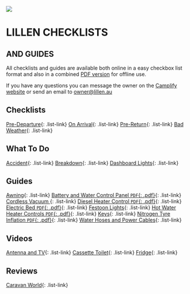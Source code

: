 <link href="styles/custom.css" rel="stylesheet" />

<img class="img-center" src="images/motorhomes.png" />
<h1 class="title">LILLEN CHECKLISTS</h1>
<h2 class="subtitle">AND GUIDES</h2>

All checklists and guides are available both online in a easy checkbox list 
format and also in a combined [PDF version](docs/lillen-checklist.pdf) 
for offline use.

If you have any questions you can message the owner on the [Camplify website](https://www.camplify.com.au/rv/motorhome-rental-woy-woy-nsw-lillen/21613)
or send an email to [owner@lillen.au](mailto:owner@lillen.au)

## Checklists

[Pre-Departure](checklists/pre-departure.md){: .list-link}
[On Arrival](checklists/on-arrival.md){: .list-link}
[Pre-Return](checklists/pre-return.md){: .list-link}
[Bad Weather](checklists/bad-weather.md){: .list-link}


## What To Do 
[Accident](what-to-do/accident.md){: .list-link}
[Breakdown](what-to-do/breakdown.md){: .list-link}
[Dashboard Lights](what-to-do/dashboard-lights.md){: .list-link}


## Guides
[Awning](guides/awning.md){: .list-link}
[Battery and Water Control Panel `PDF`{: .pdf}](guides/control-panel.md){: .list-link}
[Cordless Vacuum ](guides/cordless-vacuum.md){: .list-link}
[Diesel Heater Control `PDF`{: .pdf}](guides/diesel-heater-control.md){: .list-link}
[Electric Bed `PDF`{: .pdf}](guides/bed.md){: .list-link}
[Festoon Lights](guides/festoon-lights.md){: .list-link} 
[Hot Water Heater Controls `PDF`{: .pdf}](guides/hot-water-heater-controls.md){: .list-link}
[Keys](guides/keys.md){: .list-link}
[Nitrogen Tyre Inflation `PDF`{: .pdf}](guides/tyres.md){: .list-link}
[Water Hoses and Power Cables](guides/hoses-and-cables.md){: .list-link}

## Videos
[Antenna and TV](https://www.youtube.com/watch?v=gePqJ0VKwcs){: .list-link}
[Cassette Toilet](https://www.youtube.com/watch?v=IsjikA9_Azo){: .list-link}
[Fridge](https://www.youtube.com/watch?v=7mFte6Dl3jE){: .list-link}

## Reviews
[Caravan World](review/index.md){: .list-link}
